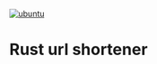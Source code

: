 [![ubuntu](https://github.com/mkornaukhov03/rurl-shortener/actions/workflows/backend.yaml/badge.svg?branch=master)](https://github.com/mkornaukhov03/rurl-shortener/actions/workflows/backend.yaml)

# Rust url shortener
